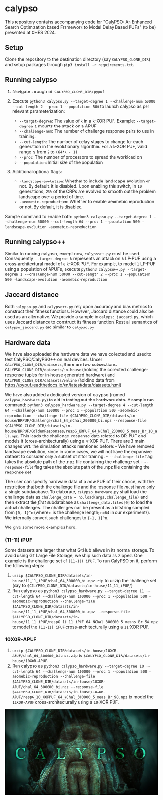 # calypso

This repository contains accompanying code for "CalyPSO: An Enhanced Search Optimization based Framework to Model Delay Based PUFs" (to be) presented at CHES 2024.

## Setup

Clone the repository to the destination directory (say `CALYPSO_CLONE_DIR`) and setup packages through `pip3 install -r requirements.txt`.

## Running calypso

1. Navigate through `cd CALYPSO_CLONE_DIR/pypuf`

2. Execute `python3 calypso.py --target-degree 1 --challenge-num 50000 --cut-length 2 --proc 1 --population 500` to launch calypso as per relevant parameterization:
    - `--target-degree`: The value of `k` in a `k`-XOR PUF. Example: `--target-degree 1` mounts the attack on a APUF
    - `--challenge-num`: The number of challenge response pairs to use in training.
    - `--cut-length`: The number of delay stages to change for each generation in the evolutionary algorithm. For a `k`-XOR PUF, valid range is from `2` to `(64*k - 1)`
    - `--proc`: The number of processors to spread the workload on
    - `--population`: Initial size of the population

3. Additional optional flags:
    - `-landscape-evolution`: Whether to include landscape evolution or not. By default, it is disabled. Upon enabling this switch, in `10` generations, `25%` of the CRPs are evolved to smooth out the problem landscape over a period of time.
    - `-aeomebic-reproduction`: Whether to enable aeomebic reproduction or not. By default, it is disabled.

Sample command to enable both: `python3 calypso.py --target-degree 1 --challenge-num 50000 --cut-length 64 --proc 1 --population 500 -landscape-evolution -aeomebic-reproduction`

## Running calypso++

Similar to running calypso, except now, `calypso++.py` must be used. Consequently, `--target-degree k` represents an attack on `k` LP-PUF using a cross-architectural model of a `k`-XOR PUF. For example, to model `1` LP-PUF using a population of APUFs, execute `python3 calypso++.py --target-degree 1 --challenge-num 50000 --cut-length 2 --proc 1 --population 500 -landscape-evolution -aeomebic-reproduction`

## Jaccard distance

Both `calypso.py` and `calypso++.py` rely upon accuracy and bias metrics to construct their fitness functions. However, Jaccard distance could also be used as an alternative. We provide a sample in `calypso_jaccard.py`, which uses Jaccard distance to construct its fitness function. Rest all semantics of `calypso_jaccard.py` are similar to `calypso.py`

## Hardware data

We have also uploaded the hardware data we have collected and used to test CalyPSO/CalyPSO++ on real devices. Under `CALYPSO_CLONE_DIR/datasets`, there are two subsections: `CALYPSO_CLONE_DIR/datasets/in-house` (holding the collected challenge-response tuples for in-house generated hardware) and `CALYPSO_CLONE_DIR/datasets/online` (holding data from https://pypuf.readthedocs.io/en/latest/data/datasets.html)

We have also added a dedicated version of calypso (named `calypso_hardware.py`) to aid in testing out the hardware data. A sample run command: `python3 calypso_hardware.py --target-degree 4 --cut-length 64 --challenge-num 100000 --proc 1 --population 500 -aeomebic-reproduction --challenge-file $CALYPSO_CLONE_DIR/datasets/in-house/BRPUF/Challenge/chal_64_nChal_200000_bi.npz --response-file $CALYPSO_CLONE_DIR/datasets/in-house/BRPUF/GoldenResponses/respG_BRPUF_64_NChal_200000_5_meas_Br_10_all.npz`. This loads the challenge-response data related to BR-PUF and models it (cross-architecturally) using a `4`-XOR PUF. There are 3 main changes wrt. the simulation attacks mentioned before:
    - We have removed landscape evolution, since in some cases, we will not have the expansive dataset to consider only a subset of it for training.
    - `--challenge-file` flag takes the absolute path of the .npz file containing the challenge set
    - `--response-file` flag takes the absolute path of the .npz file containing the response set

The user can specify hardware data of a *new* PUF of their choice, with the restriction that both the challenge file and the response file *must* have only a single subdatabase. To elaborate, `calypso_hardware.py` shall load the challenge data as `challenge_data = np.load(args.challenge_file)` and then extract the *first* subdatabase as `challenge_data.files[0]` to load the actual challenges. The challenges can be present as a bitstring sampled from `{0, 1}^n` (where `n` is the
challenge length; `n=64` in our experiments). We internally convert such challenges to `{-1, 1}^n`.

We give some more examples here:

### (11-11) iPUF

Some datasets are larger than what GitHub allows in its normal storage. To avoid using Git Large File Storage, we ship such data as zipped. One example is the challenge set of `(11-11) iPUF`. To run CalyPSO on it, perform the following steps:

1. `unzip $CALYPSO_CLONE_DIR/datasets/in-house/11_11_iPUF/chal_64_300000_bi.npz.zip` to unzip the challenge set (say to `$CALYPSO_CLONE_DIR/datasets/in-house/11_11_iPUF/`)
2. Run calypso as `python3 calypso_hardware.py --target-degree 11 --cut-length 64 --challenge-num 100000 --proc 1 --population 500 -aeomebic-reproduction --challenge-file $CALYPSO_CLONE_DIR/datasets/in-house/11_11_iPUF/chal_64_300000_bi.npz --response-file $CALYPSO_CLONE_DIR/datasets/in-house/11_11_iPUF/respG_11_11_iPUF_64_NChal_300000_5_means_Br_54.npz` to model the `(11-11) iPUF` cross-architecturally using a `11`-XOR PUF.

### 10XOR-APUF

1. `unzip $CALYPSO_CLONE_DIR/datasets/in-house/10XOR-APUF/chal_64_300000_bi.npz.zip` to `$CALYPSO_CLONE_DIR/datasets/in-house/10XOR-APUF`.
2. Run calypso as `python3 calypso_hardware.py --target-degree 10 --cut-length 64 --challenge-num 100000 --proc 1 --population 500
 -aeomebic-reproduction --challenge-file $CALYPSO_CLONE_DIR/datasets/in-house/10XOR-APUF/chal_64_300000_bi.npz --response-file $CALYPSO_CLONE_DIR/datasets/in-house/10XOR-APUF/respG_10_XORPUF_64_NChal_300000_5_meas_Br_98.npz` to model the `10XOR-APUF` cross-architecturally using a `10`-XOR PUF.


![calypso](https://github.com/SEAL-IIT-KGP/calypso/blob/main/calypso.jpg)
